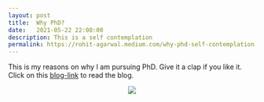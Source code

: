 ```yaml
---
layout: post
title:  Why PhD?
date:   2021-05-22 22:00:00
description: This is a self contemplation
permalink: https://rohit-agarwal.medium.com/why-phd-self-contemplation-4c7fcfaae5be
---
```


This is my reasons on why I am pursuing PhD. Give it a clap if you like it. Click on this <a href="https://rohit-agarwal.medium.com/why-phd-self-contemplation-4c7fcfaae5be" target="blank">blog-link</a> to read the blog.

<div class="row mt-3">
    <div class="col-sm mt-3 mt-md-0" align="center">
        <img class="img-fluid rounded z-depth-1" src="{{ site.baseurl }}/assets/img/WhyPhd.jpg">
    </div>
</div>
